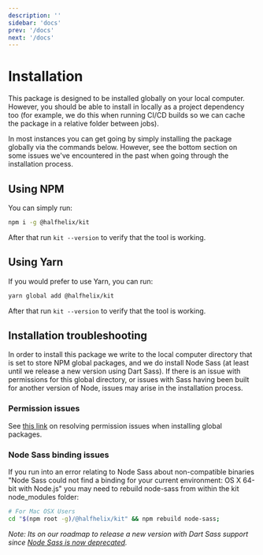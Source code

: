 ```yaml
---
description: ''
sidebar: 'docs'
prev: '/docs'
next: '/docs'
---
```


# Installation

This package is designed to be installed globally on your local computer. However, you should be able to install in locally as a project dependency too (for example, we do this when running CI/CD builds so we can cache the package in a relative folder between jobs).

In most instances you can get going by simply installing the package globally via the commands below. However, see the bottom section on some issues we've encountered in the past when going through the installation process.

## Using NPM

You can simply run:

```bash
npm i -g @halfhelix/kit
```

After that run `kit --version` to verify that the tool is working.

## Using Yarn

If you would prefer to use Yarn, you can run:

```bash
yarn global add @halfhelix/kit
```

After that run `kit --version` to verify that the tool is working.

## Installation troubleshooting

In order to install this package we write to the local computer directory that is set to store NPM global packages, and we do install Node Sass (at least until we release a new version using Dart Sass). If there is an issue with permissions for this global directory, or issues with Sass having been built for another version of Node, issues may arise in the installation process.

### Permission issues

See [this link](https://docs.npmjs.com/resolving-eacces-permissions-errors-when-installing-packages-globally) on resolving permission issues when installing global packages.

### Node Sass binding issues

If you run into an error relating to Node Sass about non-compatible binaries "Node Sass could not find a binding for your current environment: OS X 64-bit with Node.js" you may need to rebuild node-sass from within the kit node_modules folder:

```bash
# For Mac OSX Users
cd "$(npm root -g)/@halfhelix/kit" && npm rebuild node-sass;
```

*Note: Its on our roadmap to release a new version with Dart Sass support since [Node Sass is now deprecated](https://www.npmjs.com/package/node-sass).*
